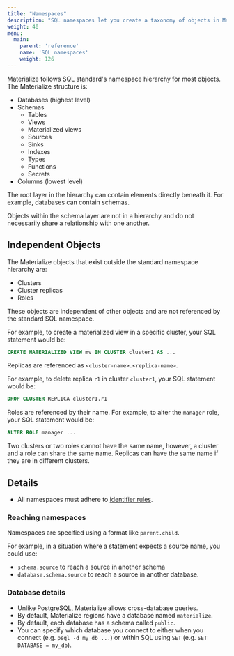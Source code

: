 ```yaml
---
title: "Namespaces"
description: "SQL namespaces let you create a taxonomy of objects in Materialize."
weight: 40
menu:
  main:
    parent: 'reference'
    name: 'SQL namespaces'
    weight: 126
---
```


Materialize follows SQL standard's namespace hierarchy for most objects. The
Materialize structure is:

- Databases (highest level)
- Schemas
    - Tables
    - Views
    - Materialized views
    - Sources
    - Sinks
    - Indexes
    - Types
    - Functions
    - Secrets
- Columns (lowest level)

The root layer in the hierarchy can contain elements directly beneath it. For
example, databases can contain schemas.

Objects within the schema layer are not in a hierarchy and do not necessarily
share a relationship with one another.

## Independent Objects

The Materialize objects that exist outside the standard namespace hierarchy
are:

- Clusters
- Cluster replicas
- Roles

These objects are independent of other objects and are not referenced by the
standard SQL namespace.

For example, to create a materialized view in a specific cluster, your SQL
statement would be:

```sql
CREATE MATERIALIZED VIEW mv IN CLUSTER cluster1 AS ...
```

Replicas are referenced as `<cluster-name>.<replica-name>`.

For example, to delete replica `r1` in cluster `cluster1`, your SQL statement
would be:

```sql
DROP CLUSTER REPLICA cluster1.r1
```

Roles are referenced by their name. For example, to alter the `manager` role, your SQL statement would be:

```sql
ALTER ROLE manager ...
```

Two clusters or two roles cannot have the same name, however, a cluster and a
role can share the same name. Replicas can have the same name
if they are in different clusters.

## Details

- All namespaces must adhere to [identifier rules](../identifiers).

### Reaching namespaces

Namespaces are specified using a format like `parent.child`.

For example, in a situation where a statement expects a source name, you could
use:

- `schema.source` to reach a source in another schema
- `database.schema.source` to reach a source in another database.

### Database details

- Unlike PostgreSQL, Materialize allows cross-database queries.
- By default, Materialize regions have a database named `materialize`.
- By default, each database has a schema called `public`.
- You can specify which database you connect to either when you connect (e.g.
  `psql -d my_db ...`) or within SQL using `SET` (e.g. `SET DATABASE = my_db`).
